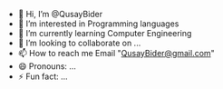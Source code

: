 - 👋 Hi, I’m @QusayBider
- 👀 I’m interested in Programming languages
- 🌱 I’m currently learning Computer Engineering
- 💞️ I’m looking to collaborate on ...
- 📫 How to reach me Email "QusayBider@gmail.com"
- 😄 Pronouns: ...
- ⚡ Fun fact: ...

<!---
QusayBider/QusayBider is a ✨ special ✨ repository because its `README.md` (this file) appears on your GitHub profile.
You can click the Preview link to take a look at your changes.
--->
